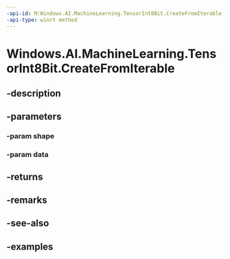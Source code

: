 ```yaml
---
-api-id: M:Windows.AI.MachineLearning.TensorInt8Bit.CreateFromIterable(Windows.Foundation.Collections.IIterable{System.Int64},Windows.Foundation.Collections.IIterable{System.Byte})
-api-type: winrt method
---
```


<!-- Method syntax.
public TensorInt8Bit TensorInt8Bit.CreateFromIterable(IIterable<Int64> shape, IIterable<Byte> data)
-->

# Windows.AI.MachineLearning.TensorInt8Bit.CreateFromIterable

## -description

## -parameters
### -param shape

### -param data

## -returns

## -remarks

## -see-also

## -examples

